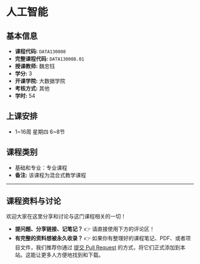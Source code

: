 # 人工智能

## 基本信息

- **课程代码:** `DATA130008`
- **完整课程代码:** `DATA130008.01`
- **授课教师:** 魏忠钰
- **学分:** 3
- **开课学院:** 大数据学院
- **考核方式:** 其他
- **学时:** 54

## 上课安排

- 1~16周 星期四 6~8节

## 课程类别

- 基础和专业：专业课程
- **备注:** 该课程为混合式教学课程

---

## 课程资料与讨论

欢迎大家在这里分享和讨论与这门课程相关的一切！

*   **提问题、分享链接、记笔记？** 👉 请直接使用下方的评论区！
*   **有完整的资料想被永久收录？** 👉 如果你有整理好的课程笔记、PDF、或者项目文件，我们推荐你通过 [提交 Pull Request](https://github.com/cedric1902666/fudan-ds-info/pulls) 的方式，将它们正式添加到本站。这能让更多人方便地找到和下载。 